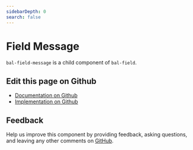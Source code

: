 ```yaml
---
sidebarDepth: 0
search: false
---
```



# Field Message

`bal-field-message` is a child component of `bal-field`.




<ClientOnly><docs-component-tabs></docs-component-tabs></ClientOnly>

<!-- docs:child of bal-field -->




## Edit this page on Github

* [Documentation on Github](https://github.com/baloise/design-system/blob/master/docs/src/components/components/bal-field-message.md)
* [Implementation on Github](https://github.com/baloise/design-system/blob/master/packages/components/src/components/bal-field-message)

## Feedback

Help us improve this component by providing feedback, asking questions, and leaving any other comments on [GitHub](https://github.com/baloise/design-system/issues/new).

